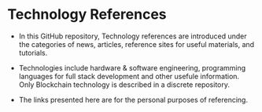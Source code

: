 # Technology References

- In this GitHub repository, Technology references are introduced under the categories of news, articles, reference sites for useful materials, and tutorials. 

- Technologies include hardware & software engineering, programming languages for full stack development and other usefule information. Only Blockchain technology is described in a discrete repository. 

- The links presented here are for the personal purposes of referencing. 
